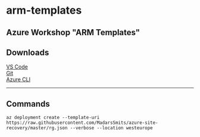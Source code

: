 # arm-templates
Azure Workshop "ARM Templates"
---------------

Downloads
---------------
[VS Code](https://code.visualstudio.com/)\
[Git](https://git-scm.com/)\
[Azure CLI](https://docs.microsoft.com/en-us/cli/azure/install-azure-cli?view=azure-cli-latest)


---------------
Commands
---------------
```
az deployment create --template-uri https://raw.githubusercontent.com/MadarsSmits/azure-site-recovery/master/rg.json --verbose --location westeurope
```
